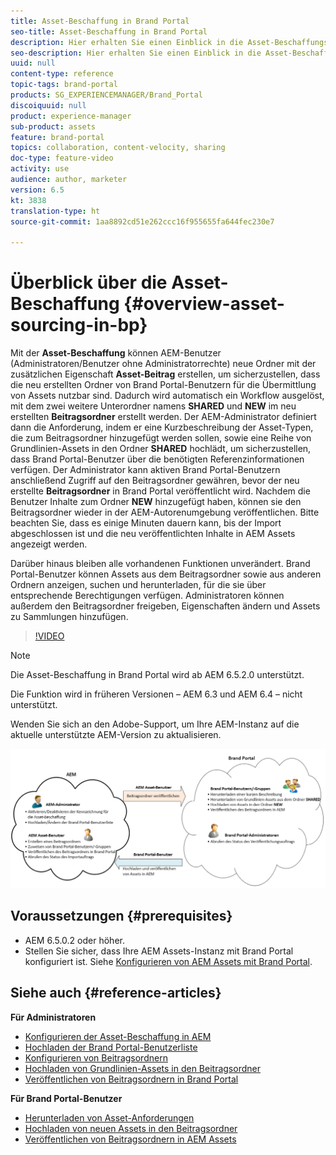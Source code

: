 ```yaml
---
title: Asset-Beschaffung in Brand Portal
seo-title: Asset-Beschaffung in Brand Portal
description: Hier erhalten Sie einen Einblick in die Asset-Beschaffungsfunktion, die in Adobe Experience Manager Assets Brand Portal veröffentlicht wurde.
seo-description: Hier erhalten Sie einen Einblick in die Asset-Beschaffungsfunktion, die in Adobe Experience Manager Assets Brand Portal veröffentlicht wurde.
uuid: null
content-type: reference
topic-tags: brand-portal
products: SG_EXPERIENCEMANAGER/Brand_Portal
discoiquuid: null
product: experience-manager
sub-product: assets
feature: brand-portal
topics: collaboration, content-velocity, sharing
doc-type: feature-video
activity: use
audience: author, marketer
version: 6.5
kt: 3838
translation-type: ht
source-git-commit: 1aa8892cd51e262ccc16f955655fa644fec230e7

---
```



# Überblick über die Asset-Beschaffung {#overview-asset-sourcing-in-bp}

Mit der **Asset-Beschaffung** können AEM-Benutzer (Administratoren/Benutzer ohne Administratorrechte) neue Ordner mit der zusätzlichen Eigenschaft **Asset-Beitrag** erstellen, um sicherzustellen, dass die neu erstellten Ordner von Brand Portal-Benutzern für die Übermittlung von Assets nutzbar sind. Dadurch wird automatisch ein Workflow ausgelöst, mit dem zwei weitere Unterordner namens **SHARED** und **NEW** im neu erstellten **Beitragsordner** erstellt werden. Der AEM-Administrator definiert dann die Anforderung, indem er eine Kurzbeschreibung der Asset-Typen, die zum Beitragsordner hinzugefügt werden sollen, sowie eine Reihe von Grundlinien-Assets in den Ordner **SHARED** hochlädt, um sicherzustellen, dass Brand Portal-Benutzer über die benötigten Referenzinformationen verfügen. Der Administrator kann aktiven Brand Portal-Benutzern anschließend Zugriff auf den Beitragsordner gewähren, bevor der neu erstellte **Beitragsordner** in Brand Portal veröffentlicht wird. Nachdem die Benutzer Inhalte zum Ordner **NEW** hinzugefügt haben, können sie den Beitragsordner wieder in der AEM-Autorenumgebung veröffentlichen. Bitte beachten Sie, dass es einige Minuten dauern kann, bis der Import abgeschlossen ist und die neu veröffentlichten Inhalte in AEM Assets angezeigt werden.

Darüber hinaus bleiben alle vorhandenen Funktionen unverändert. Brand Portal-Benutzer können Assets aus dem Beitragsordner sowie aus anderen Ordnern anzeigen, suchen und herunterladen, für die sie über entsprechende Berechtigungen verfügen. Administratoren können außerdem den Beitragsordner freigeben, Eigenschaften ändern und Assets zu Sammlungen hinzufügen.

>[!VIDEO](https://video.tv.adobe.com/v/29365/?quality=12&captions=ger)

>[!NOTE]
>
>Die Asset-Beschaffung in Brand Portal wird ab AEM 6.5.2.0 unterstützt.
>
>Die Funktion wird in früheren Versionen – AEM 6.3 und AEM 6.4 – nicht unterstützt.
>
>Wenden Sie sich an den Adobe-Support, um Ihre AEM-Instanz auf die aktuelle unterstützte AEM-Version zu aktualisieren.

![Beschaffung von Brand Portal-Assets](assets/asset-sourcing.png)

## Voraussetzungen {#prerequisites}

* AEM 6.5.0.2 oder höher.
* Stellen Sie sicher, dass Ihre AEM Assets-Instanz mit Brand Portal konfiguriert ist. Siehe [Konfigurieren von AEM Assets mit Brand Portal](../using/configure-aem-assets-with-brand-portal.md).

## Siehe auch {#reference-articles}

**Für Administratoren**

* [Konfigurieren der Asset-Beschaffung in AEM](brand-portal-configure-asset-sourcing.md)
* [Hochladen der Brand Portal-Benutzerliste](brand-portal-configure-asset-sourcing.md)
* [Konfigurieren von Beitragsordnern](brand-portal-contribution-folder.md)
* [Hochladen von Grundlinien-Assets in den Beitragsordner](brand-portal-upload-baseline-assets.md)
* [Veröffentlichen von Beitragsordnern in Brand Portal](brand-portal-publish-contribution-folder-to-brand-portal.md)

**Für Brand Portal-Benutzer**

* [Herunterladen von Asset-Anforderungen](brand-portal-download-asset-requirements.md)
* [Hochladen von neuen Assets in den Beitragsordner](brand-portal-upload-assets-to-contribution-folder.md)
* [Veröffentlichen von Beitragsordnern in AEM Assets](brand-portal-publish-contribution-folder-to-aem-assets.md)
